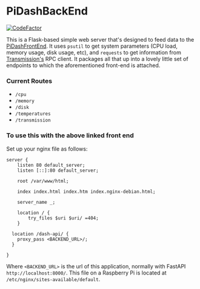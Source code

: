 # PiDashBackEnd

[![CodeFactor](https://www.codefactor.io/repository/github/gingertronmk1/pidashbackend/badge)](https://www.codefactor.io/repository/github/gingertronmk1/pidashbackend)

This is a Flask-based simple web server that's designed to feed data to the [PiDashFrontEnd](https://github.com/GingertronMk1/PiDashFrontEnd).
It uses `psutil` to get system parameters (CPU load, memory usage, disk usage, etc), and `requests` to get information from [Transmission's](https://transmissionbt.com/) RPC client.
It packages all that up into a lovely little set of endpoints to which the aforementioned front-end is attached.

### Current Routes

- `/cpu`
- `/memory`
- `/disk`
- `/temperatures`
- `/transmission`

### To use this with the above linked front end

Set up your nginx file as follows:

```
server {
	listen 80 default_server;
	listen [::]:80 default_server;

	root /var/www/html;

	index index.html index.htm index.nginx-debian.html;

	server_name _;

	location / {
		try_files $uri $uri/ =404;
	}

  location /dash-api/ {
    proxy_pass <BACKEND_URL>/;
  }

}
```
Where `<BACKEND_URL>` is the url of this application, normally with FastAPI `http://localhost:8000/`.
This file on a Raspberry Pi is located at `/etc/nginx/sites-available/default`.
